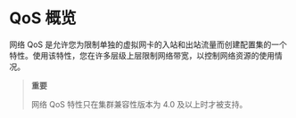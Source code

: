# QoS 概览

网络 QoS 是允许您为限制单独的虚拟网卡的入站和出站流量而创建配置集的一个特性。使用该特性，您在许多层级上层限制网络带宽，以控制网络资源的使用情况。

> **重要**
>
> 网络 QoS 特性只在集群兼容性版本为 4.0 及以上时才被支持。
